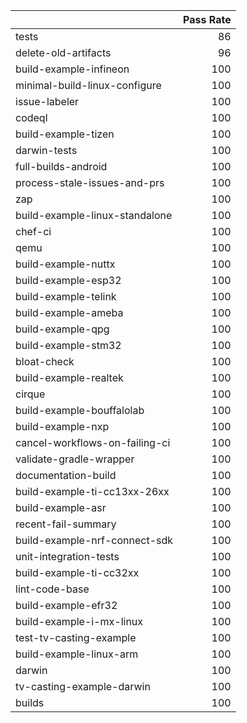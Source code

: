 |                                |   Pass Rate |
|:-------------------------------|------------:|
| tests                          |          86 |
| delete-old-artifacts           |          96 |
| build-example-infineon         |         100 |
| minimal-build-linux-configure  |         100 |
| issue-labeler                  |         100 |
| codeql                         |         100 |
| build-example-tizen            |         100 |
| darwin-tests                   |         100 |
| full-builds-android            |         100 |
| process-stale-issues-and-prs   |         100 |
| zap                            |         100 |
| build-example-linux-standalone |         100 |
| chef-ci                        |         100 |
| qemu                           |         100 |
| build-example-nuttx            |         100 |
| build-example-esp32            |         100 |
| build-example-telink           |         100 |
| build-example-ameba            |         100 |
| build-example-qpg              |         100 |
| build-example-stm32            |         100 |
| bloat-check                    |         100 |
| build-example-realtek          |         100 |
| cirque                         |         100 |
| build-example-bouffalolab      |         100 |
| build-example-nxp              |         100 |
| cancel-workflows-on-failing-ci |         100 |
| validate-gradle-wrapper        |         100 |
| documentation-build            |         100 |
| build-example-ti-cc13xx-26xx   |         100 |
| build-example-asr              |         100 |
| recent-fail-summary            |         100 |
| build-example-nrf-connect-sdk  |         100 |
| unit-integration-tests         |         100 |
| build-example-ti-cc32xx        |         100 |
| lint-code-base                 |         100 |
| build-example-efr32            |         100 |
| build-example-i-mx-linux       |         100 |
| test-tv-casting-example        |         100 |
| build-example-linux-arm        |         100 |
| darwin                         |         100 |
| tv-casting-example-darwin      |         100 |
| builds                         |         100 |